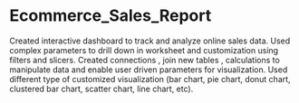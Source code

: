 # Ecommerce_Sales_Report
Created interactive dashboard to track and analyze online sales data.
Used complex parameters to drill down in worksheet and customization using filters and slicers.
Created connections , join new tables , calculations to manipulate data and enable user driven parameters for visualization.
Used different type of customized visualization  (bar chart, pie chart, donut chart, clustered bar chart, scatter chart, line chart, etc).
